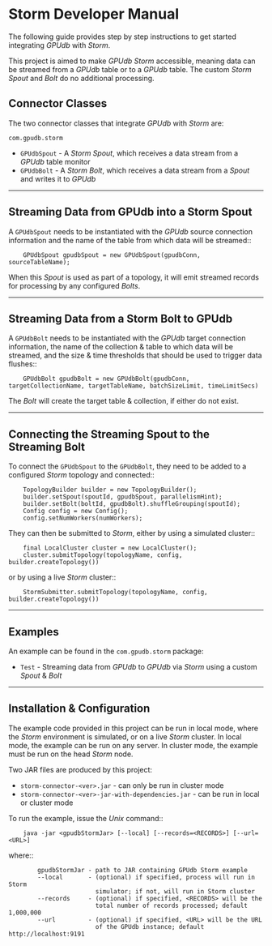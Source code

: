 Storm Developer Manual
======================

The following guide provides step by step instructions to get started
integrating *GPUdb* with *Storm*.

This project is aimed to make *GPUdb Storm* accessible, meaning data can be
streamed from a *GPUdb* table or to a *GPUdb* table.  The custom *Storm Spout*
and *Bolt* do no additional processing.

Connector Classes
-----------------

The two connector classes that integrate *GPUdb* with *Storm* are:

``com.gpudb.storm``

* ``GPUdbSpout`` - A *Storm Spout*, which receives a data stream from a *GPUdb*
  table monitor
* ``GPUdbBolt`` - A *Storm Bolt*, which receives a data stream from a *Spout*
  and writes it to *GPUdb*

-----


Streaming Data from GPUdb into a Storm Spout
--------------------------------------------

A ``GPUdbSpout`` needs to be instantiated with the *GPUdb* source connection
information and the name of the table from which data will be streamed::

        GPUdbSpout gpudbSpout = new GPUdbSpout(gpudbConn, sourceTableName);

When this *Spout* is used as part of a topology, it will emit streamed records
for processing by any configured *Bolts*.


-----


Streaming Data from a Storm Bolt to GPUdb
-----------------------------------------

A ``GPUdbBolt`` needs to be instantiated with the *GPUdb* target connection
information, the name of the collection & table to which data will be streamed,
and the size & time thresholds that should be used to trigger data flushes::

        GPUdbBolt gpudbBolt = new GPUdbBolt(gpudbConn, targetCollectionName, targetTableName, batchSizeLimit, timeLimitSecs)

The *Bolt* will create the target table & collection, if either do not exist.


-----


Connecting the Streaming Spout to the Streaming Bolt
----------------------------------------------------

To connect the ``GPUdbSpout`` to the ``GPUdbBolt``, they need to be added to a
configured *Storm* topology and connected::

        TopologyBuilder builder = new TopologyBuilder();
        builder.setSpout(spoutId, gpudbSpout, parallelismHint);
        builder.setBolt(boltId, gpudbBolt).shuffleGrouping(spoutId);
        Config config = new Config();
        config.setNumWorkers(numWorkers);

They can then be submitted to *Storm*, either by using a simulated cluster::

        final LocalCluster cluster = new LocalCluster();
        cluster.submitTopology(topologyName, config, builder.createTopology())

or by using a live *Storm* cluster::

        StormSubmitter.submitTopology(topologyName, config, builder.createTopology())


-----


Examples
--------

An example can be found in the ``com.gpudb.storm`` package:

* ``Test`` - Streaming data from *GPUdb* to *GPUdb* via *Storm* using a custom
  *Spout* & *Bolt*


-----


Installation & Configuration
----------------------------

The example code provided in this project can be run in local mode, where the
*Storm* environment is simulated, or on a live *Storm* cluster.  In local mode,
the example can be run on any server.  In cluster mode, the example must be run
on the head *Storm* node.

Two JAR files are produced by this project:

* ``storm-connector-<ver>.jar`` - can only be run in cluster mode
* ``storm-connector-<ver>-jar-with-dependencies.jar`` - can be run in local or
  cluster mode

To run the example, issue the *Unix* command::

        java -jar <gpudbStormJar> [--local] [--records=<RECORDS>] [--url=<URL>]

where::

            gpudbStormJar - path to JAR containing GPUdb Storm example
            --local       - (optional) if specified, process will run in Storm
                            simulator; if not, will run in Storm cluster
            --records     - (optional) if specified, <RECORDS> will be the
                            total number of records processed; default 1,000,000
            --url         - (optional) if specified, <URL> will be the URL
                            of the GPUdb instance; default http://localhost:9191
